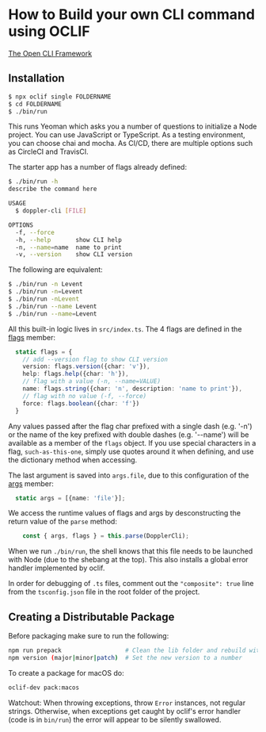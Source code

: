 # How to Build your own CLI command using OCLIF

[The Open CLI Framework](https://oclif.io/)

## Installation

```bash
$ npx oclif single FOLDERNAME
$ cd FOLDERNAME
$ ./bin/run
```

This runs Yeoman which asks you a number of questions to initialize a Node project. You can use JavaScript or TypeScript. As a testing environment, you can choose chai and mocha. As CI/CD, there are multiple options such as CircleCI and TravisCI.

The starter app has a number of flags already defined:

```bash
$ ./bin/run -h
describe the command here

USAGE
  $ doppler-cli [FILE]

OPTIONS
  -f, --force
  -h, --help       show CLI help
  -n, --name=name  name to print
  -v, --version    show CLI version
```

The following are equivalent:

```bash
$ ./bin/run -n Levent
$ ./bin/run -n=Levent
$ ./bin/run -nLevent
$ ./bin/run --name Levent
$ ./bin/run --name=Levent
```

All this built-in logic lives in `src/index.ts`. The 4 flags are defined in the [flags](https://oclif.io/docs/flags) member:

```typescript
  static flags = {
    // add --version flag to show CLI version
    version: flags.version({char: 'v'}),
    help: flags.help({char: 'h'}),
    // flag with a value (-n, --name=VALUE)
    name: flags.string({char: 'n', description: 'name to print'}),
    // flag with no value (-f, --force)
    force: flags.boolean({char: 'f'})
  }
```

Any values passed after the flag char prefixed with a single dash (e.g. '-n') or the name of the key prefixed with double dashes (e.g. '--name') will be available as a member of the `flags` object. If you use special characters in a flag, `such-as-this-one`, simply use quotes around it when defining, and use the dictionary method when accessing.

The last argument is saved into `args.file`, due to this configuration of the [args](https://oclif.io/docs/args) member:

```typescript
  static args = [{name: 'file'}];
```

We access the runtime values of flags and args by desconstructing the return value of the `parse` method:

```typescript
    const { args, flags } = this.parse(DopplerCli);
```

When we run `./bin/run`, the shell knows that this file needs to be launched with Node (due to the shebang at the top). This also installs a global error handler implemented by oclif.

In order for debugging of `.ts` files, comment out the `"composite": true` line from the `tsconfig.json` file in the root folder of the project.

## Creating a Distributable Package

Before packaging make sure to run the following:

```bash
npm run prepack                  # Clean the lib folder and rebuild with TSC
npm version (major|minor|patch)  # Set the new version to a number
```

To create a package for macOS do:

```bash
oclif-dev pack:macos
```

Watchout:
When throwing exceptions, throw `Error` instances, not regular strings. Otherwise, when exceptions get caught by oclif's error handler (code is in `bin/run`) the error will appear to be silently swallowed. 